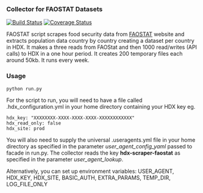 ### Collector for FAOSTAT Datasets
[![Build Status](https://travis-ci.org/OCHA-DAP/hdxscraper-faostat.svg?branch=main&ts=1)](https://travis-ci.org/OCHA-DAP/hdxscraper-faostat) [![Coverage Status](https://coveralls.io/repos/github/OCHA-DAP/hdxscraper-faostat/badge.svg?branch=main&ts=1)](https://coveralls.io/github/OCHA-DAP/hdxscraper-faostat?branch=main)

FAOSTAT script scrapes food security data from [FAOSTAT](http://www.fao.org/faostat/en/) website and extracts population data country by country creating a dataset per country in HDX. It makes a three reads from FAOStat and then 1000 read/writes (API calls) to HDX in a one hour period. It creates 200 temporary files each around 50kb. It runs every week. 


### Usage

    python run.py

For the script to run, you will need to have a file called .hdx_configuration.yml in your home directory containing your HDX key eg.

    hdx_key: "XXXXXXXX-XXXX-XXXX-XXXX-XXXXXXXXXXXX"
    hdx_read_only: false
    hdx_site: prod
    
 You will also need to supply the universal .useragents.yml file in your home directory as specified in the parameter *user_agent_config_yaml* passed to facade in run.py. The collector reads the key **hdx-scraper-faostat** as specified in the parameter *user_agent_lookup*.
 
 Alternatively, you can set up environment variables: USER_AGENT, HDX_KEY, HDX_SITE, BASIC_AUTH, EXTRA_PARAMS, TEMP_DIR, LOG_FILE_ONLY